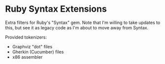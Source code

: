 Ruby Syntax Extensions
======================

Extra filters for Ruby's "Syntax" gem. Note that I'm willing to take updates to this, but see it as legacy code as I'm about to move away from Syntax.

Provided tokenizers:

 * Graphviz "dot" files
 * Gherkin (Cucumber) files
 * x86 assembler


